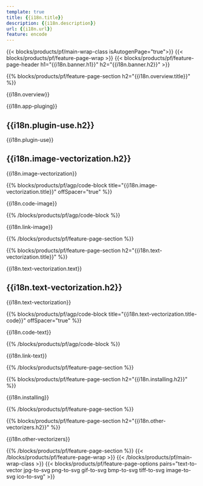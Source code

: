 ```yaml
---
template: true
title: {{i18n.title}}
description: {{i18n.description}}
url: {{i18n.url}}
feature: encode
---
```


{{< blocks/products/pf/main-wrap-class isAutogenPage="true">}}
{{< blocks/products/pf/feature-page-wrap >}}
{{< blocks/products/pf/feature-page-header h1="{{i18n.banner.h1}}"  h2="{{i18n.banner.h2}}" >}}

{{% blocks/products/pf/feature-page-section  h2="{{i18n.overview.title}}" %}}

{{i18n.overview}}
<br>

{{i18n.app-pluging}}
<br>

<h2>{{i18n.plugin-use.h2}}</h2>

{{i18n.plugin-use}}

<h2>{{i18n.image-vectorization.h2}}</h2>

<p>{{i18n.image-vectorization}}</p>

{{% blocks/products/pf/agp/code-block title="{{i18n.image-vectorization.title}}" offSpacer="true" %}}

{{i18n.code-image}}<br>

{{% /blocks/products/pf/agp/code-block %}}

<p>{{i18n.link-image}}</p>

{{% /blocks/products/pf/feature-page-section %}}

{{% blocks/products/pf/feature-page-section  h2="{{i18n.text-vectorization.title}}" %}}

{{i18n.text-vectorization.text}}

<h2>{{i18n.text-vectorization.h2}}</h2>

{{i18n.text-vectorization}}

{{% blocks/products/pf/agp/code-block title="{{i18n.text-vectorization.title-code}}" offSpacer="true" %}}

{{i18n.code-text}}<br>

{{% /blocks/products/pf/agp/code-block %}}

<p>{{i18n.link-text}}</p>

 {{% /blocks/products/pf/feature-page-section %}}

{{% blocks/products/pf/feature-page-section  h2="{{i18n.installing.h2}}" %}}

{{i18n.installing}}

{{% /blocks/products/pf/feature-page-section %}}

{{% blocks/products/pf/feature-page-section  h2="{{i18n.other-vectorizers.h2}}" %}}

{{i18n.other-vectorizers}}

{{% /blocks/products/pf/feature-page-section %}}
{{< /blocks/products/pf/feature-page-wrap >}}
{{< /blocks/products/pf/main-wrap-class >}}
{{< blocks/products/pf/feature-page-options pairs="text-to-vector jpg-to-svg png-to-svg gif-to-svg bmp-to-svg tiff-to-svg image-to-svg ico-to-svg" >}}
